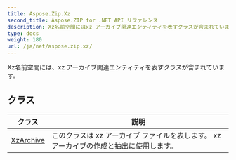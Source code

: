 ```yaml
---
title: Aspose.Zip.Xz
second_title: Aspose.ZIP for .NET API リファレンス
description: Xz名前空間にはxz アーカイブ関連エンティティを表すクラスが含まれています
type: docs
weight: 180
url: /ja/net/aspose.zip.xz/
---
```

Xz名前空間には、xz アーカイブ関連エンティティを表すクラスが含まれています。

## クラス

| クラス | 説明 |
| --- | --- |
| [XzArchive](./xzarchive/) | このクラスは xz アーカイブ ファイルを表します。 xz アーカイブの作成と抽出に使用します。 |


